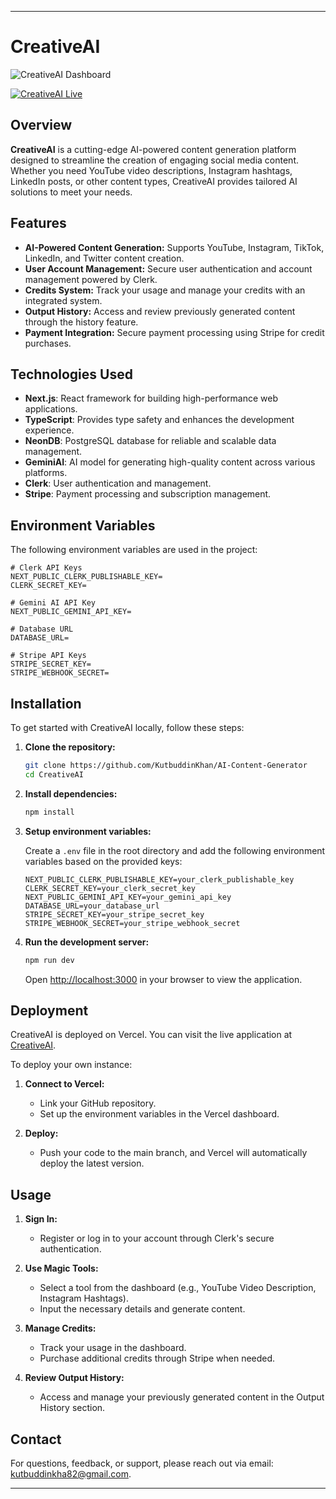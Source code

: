 
---

# CreativeAI

![CreativeAI Dashboard](path_to_image.png)

[![CreativeAI Live](https://img.shields.io/badge/Live-Website-brightgreen)](https://creativeai-murex.vercel.app/)

## Overview

**CreativeAI** is a cutting-edge AI-powered content generation platform designed to streamline the creation of engaging social media content. Whether you need YouTube video descriptions, Instagram hashtags, LinkedIn posts, or other content types, CreativeAI provides tailored AI solutions to meet your needs.

## Features

- **AI-Powered Content Generation:** Supports YouTube, Instagram, TikTok, LinkedIn, and Twitter content creation.
- **User Account Management:** Secure user authentication and account management powered by Clerk.
- **Credits System:** Track your usage and manage your credits with an integrated system.
- **Output History:** Access and review previously generated content through the history feature.
- **Payment Integration:** Secure payment processing using Stripe for credit purchases.

## Technologies Used

- **Next.js**: React framework for building high-performance web applications.
- **TypeScript**: Provides type safety and enhances the development experience.
- **NeonDB**: PostgreSQL database for reliable and scalable data management.
- **GeminiAI**: AI model for generating high-quality content across various platforms.
- **Clerk**: User authentication and management.
- **Stripe**: Payment processing and subscription management.

## Environment Variables

The following environment variables are used in the project:

```env
# Clerk API Keys
NEXT_PUBLIC_CLERK_PUBLISHABLE_KEY=
CLERK_SECRET_KEY=

# Gemini AI API Key
NEXT_PUBLIC_GEMINI_API_KEY=

# Database URL
DATABASE_URL=

# Stripe API Keys
STRIPE_SECRET_KEY=
STRIPE_WEBHOOK_SECRET=
```

## Installation

To get started with CreativeAI locally, follow these steps:

1. **Clone the repository:**

   ```bash
   git clone https://github.com/KutbuddinKhan/AI-Content-Generator
   cd CreativeAI
   ```

2. **Install dependencies:**

   ```bash
   npm install
   ```

3. **Setup environment variables:**

   Create a `.env` file in the root directory and add the following environment variables based on the provided keys:

   ```env
   NEXT_PUBLIC_CLERK_PUBLISHABLE_KEY=your_clerk_publishable_key
   CLERK_SECRET_KEY=your_clerk_secret_key
   NEXT_PUBLIC_GEMINI_API_KEY=your_gemini_api_key
   DATABASE_URL=your_database_url
   STRIPE_SECRET_KEY=your_stripe_secret_key
   STRIPE_WEBHOOK_SECRET=your_stripe_webhook_secret
   ```

4. **Run the development server:**

   ```bash
   npm run dev
   ```

   Open [http://localhost:3000](http://localhost:3000) in your browser to view the application.

## Deployment

CreativeAI is deployed on Vercel. You can visit the live application at [CreativeAI](https://creativeai-murex.vercel.app/).

To deploy your own instance:

1. **Connect to Vercel:**
   - Link your GitHub repository.
   - Set up the environment variables in the Vercel dashboard.

2. **Deploy:**
   - Push your code to the main branch, and Vercel will automatically deploy the latest version.

## Usage

1. **Sign In:**
   - Register or log in to your account through Clerk's secure authentication.

2. **Use Magic Tools:**
   - Select a tool from the dashboard (e.g., YouTube Video Description, Instagram Hashtags).
   - Input the necessary details and generate content.

3. **Manage Credits:**
   - Track your usage in the dashboard.
   - Purchase additional credits through Stripe when needed.

4. **Review Output History:**
   - Access and manage your previously generated content in the Output History section.



## Contact

For questions, feedback, or support, please reach out via email: [kutbuddinkha82@gmail.com](mailto:kutbuddinkha82@gmail.com).

---